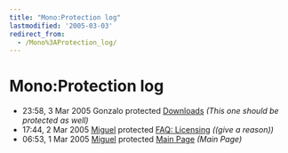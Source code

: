 ```yaml
---
title: "Mono:Protection log"
lastmodified: '2005-03-03'
redirect_from:
  - /Mono%3AProtection_log/
---
```


Mono:Protection log
===================

-   23:58, 3 Mar 2005 Gonzalo protected [Downloads](/Downloads) *(This one should be protected as well)*
-   17:44, 2 Mar 2005 [Miguel](/User:Miguel) protected [FAQ: Licensing](/FAQ:_Licensing) *((give a reason))*
-   06:53, 1 Mar 2005 [Miguel](/User:Miguel) protected [Main Page](/Main_Page) *(Main Page)*

